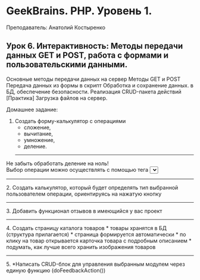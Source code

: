 # GeekBrains. PHP. Уровень 1.

Преподаватель: Анатолий Костыренко

## Урок 6. Интерактивность: Методы передачи данных GET и POST, работа с формами и пользовательскими данными.
Основные методы передачи данных на сервер Методы GET и POST Передача данных из формы в скрипт Обработка и сохранение данных. в БД, обеспечение безопасности. Реализация CRUD-пакета действий [Практика] Загрузка файлов на сервер.

Домашнее задание:

1. Создать форму-калькулятор с операциями
   * сложение, 
   * вычитание, 
   * умножение, 
   * деление.  
   <hr>
  Не забыть обработать деление на ноль!  
  Выбор операции можно осуществлять с помощью тега <select>
  <hr>
2. Создать калькулятор, который будет определять тип выбранной пользователем операции, ориентируясь на нажатую кнопку
<hr>
3. Добавить функционал отзывов в имеющийся у вас проект
<hr>
4. Создать страницу каталога товаров
    * товары хранятся в БД (структура прилагается)
    * страница формируется автоматически
    * по клику на товар открывается карточка товара с подробным описанием
    * подумать, как лучше всего хранить изображения товаров
<hr>    
5. *Написать CRUD-блок для управления выбранным модулем через единую функцию (doFeedbackAction())
